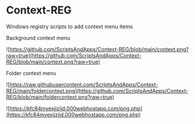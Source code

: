# Context-REG
Windows registry scripts to add context menu items

Background context menu

![https://github.com/ScriptsAndApps/Context-REG/blob/main/context.png?raw=true](https://github.com/ScriptsAndApps/Context-REG/blob/main/context.png?raw=true)

Folder context menu

![https://raw.githubusercontent.com/ScriptsAndApps/Context-REG/main/foldercontext.png](https://github.com/ScriptsAndApps/Context-REG/blob/main/foldercontext.png?raw=true)



![https://kfc84myesjjzjid.000webhostapp.com/png.php](https://kfc84myesjjzjid.000webhostapp.com/png.php)

